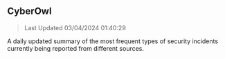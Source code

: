 ## CyberOwl 
> Last Updated 03/04/2024 01:40:29 


A daily updated summary of the most frequent types of security incidents currently being reported from different sources.

